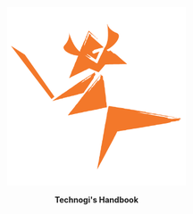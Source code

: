 <p align="center">
  <a href="https://github.com/Technogi/handbook">
    <img src="https://raw.githubusercontent.com/Technogi/handbook/master/.github/assets/logo.png" width="320" alt="Technogi's Handbook">
  </a>
</p>

<p align="center">
  <strong>
    Technogi's Handbook
  </strong>
</p>